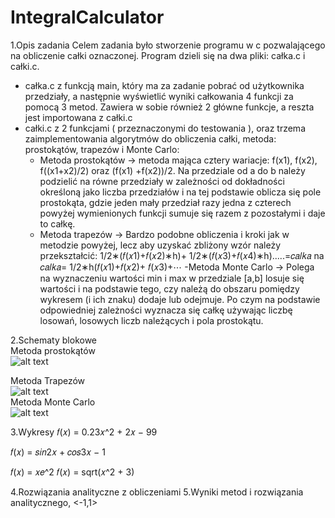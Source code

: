 # IntegralCalculator

 1.Opis zadania
Celem zadania było stworzenie programu w c pozwalającego na obliczenie całki oznaczonej. Program dzieli się na dwa pliki: całka.c i całki.c.
- całka.c z funkcją main, który ma za zadanie pobrać od użytkownika przedziały, a następnie wyświetlić wyniki całkowania 4 funkcji za pomocą 3 metod. Zawiera w sobie również 2 główne funkcje, a reszta jest importowana z całki.c
- całki.c z 2 funkcjami ( przeznaczonymi do testowania ), oraz trzema zaimplementowania algorytmów do obliczenia całki, metoda: prostokątów, trapezów i Monte Carlo:
  - Metoda prostokątów -> metoda mająca cztery wariacje: f(x1), f(x2), f((x1+x2)/2) oraz (f(x1) +f(x2))/2. Na przedziale od a do b należy podzielić na równe przedziały w zależności od dokładności określoną jako liczba przedziałów i na tej podstawie oblicza się pole prostokąta, gdzie jeden mały przedział razy jedna z czterech powyżej wymienionych funkcji sumuje się razem z pozostałymi i daje to całkę.
  - Metoda trapezów -> Bardzo podobne obliczenia i kroki jak w metodzie powyżej, lecz aby uzyskać zbliżony wzór należy przekształcić:
1/2∗(𝑓(𝑥1)+𝑓(𝑥2)∗h)+ 1/2∗(𝑓(𝑥3)+𝑓(𝑥4)∗h).....=𝑐𝑎𝑙𝑘𝑎 na 𝑐𝑎𝑙𝑘𝑎= 1/2∗h(𝑓(𝑥1)+𝑓(𝑥2)+ 𝑓(𝑥3)+⋯ 
  -Metoda Monte Carlo -> Polega na wyznaczeniu wartości min i max w przedziale [a,b] losuje się wartości i na podstawie tego, czy należą do obszaru pomiędzy wykresem (i ich znaku) dodaje lub odejmuje. Po czym na podstawie odpowiedniej zależności wyznacza się całkę używając liczbę losowań, losowych liczb należących i pola prostokątu.

2.Schematy blokowe<br>
Metoda prostokątów<br>
![alt text](https://github.com/matjamr/images/blob/main/obraz_2022-03-14_114418.png?raw=true)<br>
 
Metoda Trapezów<br>
![alt text](https://github.com/matjamr/images/blob/main/obraz_2022-03-14_115624.png?raw=true)<br>
Metoda Monte Carlo<br>
![alt text](https://github.com/matjamr/images/blob/main/obraz_2022-03-14_115747.png?raw=true)<br>
 
 
3.Wykresy
𝑓(𝑥) = 0.23𝑥^2 + 2𝑥 − 99<br>

𝑓(𝑥) = 𝑠𝑖𝑛2𝑥 + 𝑐𝑜𝑠3𝑥 − 1
 
𝑓(𝑥) = 𝑥𝑒^2
𝑓(𝑥) = sqrt(𝑥^2 + 3)
 
4.Rozwiązania analityczne z obliczeniami
 5.Wyniki metod i rozwiązania
analitycznego, <-1,1>
                   

